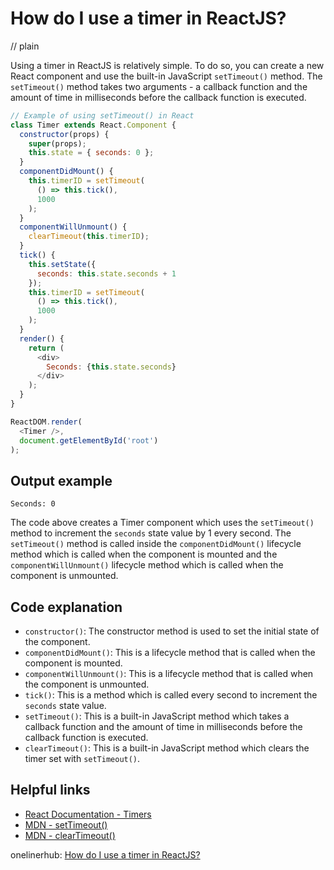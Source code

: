 # How do I use a timer in ReactJS?
// plain

Using a timer in ReactJS is relatively simple. To do so, you can create a new React component and use the built-in JavaScript `setTimeout()` method. The `setTimeout()` method takes two arguments - a callback function and the amount of time in milliseconds before the callback function is executed.

```javascript
// Example of using setTimeout() in React
class Timer extends React.Component {
  constructor(props) {
    super(props);
    this.state = { seconds: 0 };
  }
  componentDidMount() {
    this.timerID = setTimeout(
      () => this.tick(),
      1000
    );
  }
  componentWillUnmount() {
    clearTimeout(this.timerID);
  }
  tick() {
    this.setState({
      seconds: this.state.seconds + 1
    });
    this.timerID = setTimeout(
      () => this.tick(),
      1000
    );
  }
  render() {
    return (
      <div>
        Seconds: {this.state.seconds}
      </div>
    );
  }
}

ReactDOM.render(
  <Timer />,
  document.getElementById('root')
);
```

## Output example

```
Seconds: 0
```

The code above creates a Timer component which uses the `setTimeout()` method to increment the `seconds` state value by 1 every second. The `setTimeout()` method is called inside the `componentDidMount()` lifecycle method which is called when the component is mounted and the `componentWillUnmount()` lifecycle method which is called when the component is unmounted.

## Code explanation

- `constructor()`: The constructor method is used to set the initial state of the component.
- `componentDidMount()`: This is a lifecycle method that is called when the component is mounted.
- `componentWillUnmount()`: This is a lifecycle method that is called when the component is unmounted.
- `tick()`: This is a method which is called every second to increment the `seconds` state value.
- `setTimeout()`: This is a built-in JavaScript method which takes a callback function and the amount of time in milliseconds before the callback function is executed.
- `clearTimeout()`: This is a built-in JavaScript method which clears the timer set with `setTimeout()`.

## Helpful links
- [React Documentation - Timers](https://reactjs.org/docs/timers.html)
- [MDN - setTimeout()](https://developer.mozilla.org/en-US/docs/Web/API/WindowOrWorkerGlobalScope/setTimeout)
- [MDN - clearTimeout()](https://developer.mozilla.org/en-US/docs/Web/API/WindowOrWorkerGlobalScope/clearTimeout)

onelinerhub: [How do I use a timer in ReactJS?](https://onelinerhub.com/reactjs/how-do-i-use-a-timer-in-reactjs)